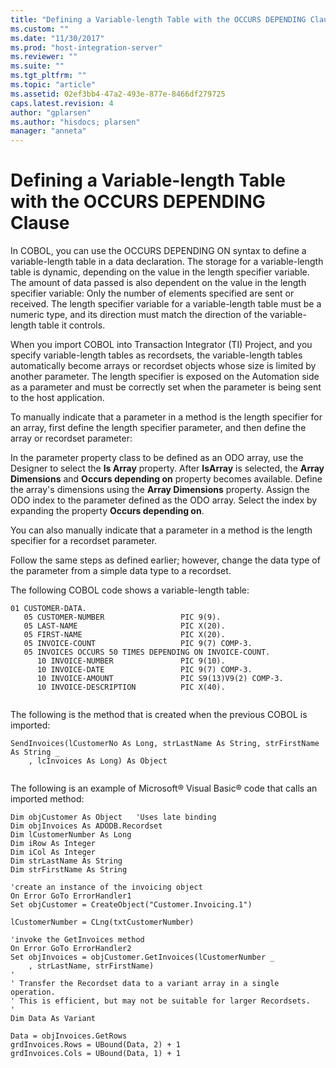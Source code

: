 ```yaml
---
title: "Defining a Variable-length Table with the OCCURS DEPENDING Clause | Microsoft Docs"
ms.custom: ""
ms.date: "11/30/2017"
ms.prod: "host-integration-server"
ms.reviewer: ""
ms.suite: ""
ms.tgt_pltfrm: ""
ms.topic: "article"
ms.assetid: 02ef3bb4-47a2-493e-877e-8466df279725
caps.latest.revision: 4
author: "gplarsen"
ms.author: "hisdocs; plarsen"
manager: "anneta"
---
```

# Defining a Variable-length Table with the OCCURS DEPENDING Clause
In COBOL, you can use the OCCURS DEPENDING ON syntax to define a variable-length table in a data declaration. The storage for a variable-length table is dynamic, depending on the value in the length specifier variable. The amount of data passed is also dependent on the value in the length specifier variable: Only the number of elements specified are sent or received. The length specifier variable for a variable-length table must be a numeric type, and its direction must match the direction of the variable-length table it controls.  
  
 When you import COBOL into Transaction Integrator (TI) Project, and you specify variable-length tables as recordsets, the variable-length tables automatically become arrays or recordset objects whose size is limited by another parameter. The length specifier is exposed on the Automation side as a parameter and must be correctly set when the parameter is being sent to the host application.  
  
 To manually indicate that a parameter in a method is the length specifier for an array, first define the length specifier parameter, and then define the array or recordset parameter:  
  
 In the parameter property class to be defined as an ODO array, use the Designer to  select the **Is Array** property. After **IsArray** is selected, the **Array Dimensions** and **Occurs depending on** property becomes available. Define the array's dimensions using the **Array Dimensions** property. Assign the ODO index to the parameter defined as the ODO array. Select the index by expanding the property **Occurs depending on**.  
  
 You can also manually indicate that a parameter in a method is the length specifier for a recordset parameter.  
  
 Follow the same steps as defined earlier; however, change the data type of the parameter from a simple data type to a recordset.  
  
 The following COBOL code shows a variable-length table:  
  
```  
01 CUSTOMER-DATA.  
   05 CUSTOMER-NUMBER                 PIC 9(9).  
   05 LAST-NAME                       PIC X(20).  
   05 FIRST-NAME                      PIC X(20).  
   05 INVOICE-COUNT                   PIC 9(7) COMP-3.  
   05 INVOICES OCCURS 50 TIMES DEPENDING ON INVOICE-COUNT.  
      10 INVOICE-NUMBER               PIC 9(10).  
      10 INVOICE-DATE                 PIC 9(7) COMP-3.  
      10 INVOICE-AMOUNT               PIC S9(13)V9(2) COMP-3.  
      10 INVOICE-DESCRIPTION          PIC X(40).  
  
```  
  
 The following is the method that is created when the previous COBOL is imported:  
  
```  
SendInvoices(lCustomerNo As Long, strLastName As String, strFirstName As String _  
    , lcInvoices As Long) As Object  
  
```  
  
 The following is an example of Microsoft® Visual Basic® code that calls an imported method:  
  
```  
Dim objCustomer As Object   'Uses late binding  
Dim objInvoices As ADODB.Recordset  
Dim lCustomerNumber As Long  
Dim iRow As Integer  
Dim iCol As Integer  
Dim strLastName As String  
Dim strFirstName As String  
  
'create an instance of the invoicing object  
On Error GoTo ErrorHandler1  
Set objCustomer = CreateObject("Customer.Invoicing.1")  
  
lCustomerNumber = CLng(txtCustomerNumber)  
  
'invoke the GetInvoices method  
On Error GoTo ErrorHandler2  
Set objInvoices = objCustomer.GetInvoices(lCustomerNumber _  
    , strLastName, strFirstName)  
'  
' Transfer the Recordset data to a variant array in a single operation.  
' This is efficient, but may not be suitable for larger Recordsets.  
'  
Dim Data As Variant  
  
Data = objInvoices.GetRows  
grdInvoices.Rows = UBound(Data, 2) + 1  
grdInvoices.Cols = UBound(Data, 1) + 1  
  
```